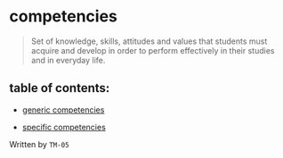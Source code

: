 # competencies
> Set of knowledge, skills, attitudes and values ​​that students must acquire and develop in order to perform effectively in their studies and in everyday life.

## table of contents:
- [generic competencies](https://github.com/Ozia112/Team-2-FSE-repo/blob/FIS-Project-Stage-2/(F)Competencies/GenericCompetencies.md)

- [specific competencies](https://github.com/Ozia112/Team-2-FSE-repo/blob/FIS-Project-Stage-2/(F)Competencies/SpecificCompetences.md)


Written by `TM-05` 

